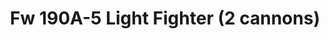 ---
title: "Fw 190A-5 Light Fighter (2 cannons)"
price: 1250.00 
desc: "WEEKEND EDITION, Fw 190A-5 Light Fighter (2 cannons), razmera: 1/72"
img_path: "/assets/img/7439.jpg"
brand: AMMO
available: true
special_offer: false
new: false
soon: false
cat: "Plasticne-Makete"
subcat: "PM-EDUARD"
subsubcat: ""
sifra: "7439"
---